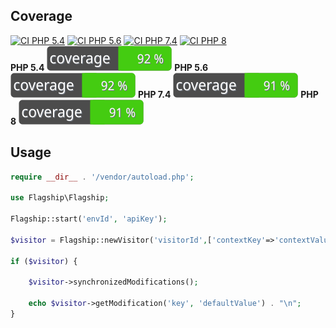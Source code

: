 ## Coverage
[![CI PHP 5.4](https://github.com/flagship-io/flagship-php-sdk-dev/actions/workflows/CI_PHP_5_4.yml/badge.svg)](https://github.com/flagship-io/flagship-php-sdk-dev/actions/workflows/CI_PHP_5_4.yml) 
[![CI PHP 5.6](https://github.com/flagship-io/flagship-php-sdk-dev/actions/workflows/CI_PHP_5_6.yml/badge.svg)](https://github.com/flagship-io/flagship-php-sdk-dev/actions/workflows/CI_PHP_5_6.yml) 
[![CI PHP 7.4](https://github.com/flagship-io/flagship-php-sdk-dev/actions/workflows/CI_PHP_7.4.yml/badge.svg)](https://github.com/flagship-io/flagship-php-sdk-dev/actions/workflows/CI_PHP_7.4.yml) 
[![CI PHP 8](https://github.com/flagship-io/flagship-php-sdk-dev/actions/workflows/CI_PHP_8.yml/badge.svg)](https://github.com/flagship-io/flagship-php-sdk-dev/actions/workflows/CI_PHP_8.yml) \
**PHP 5.4** ![Code Coverage Badge](./badge_php_5_4.svg) 
**PHP 5.6** ![ Code Coverage Badge](./badge_php_5_6.svg) 
**PHP 7.4** ![ Code Coverage Badge](./badge_php_7_4.svg) 
**PHP 8** ![ Code Coverage Badge](./badge_php_8.svg)
## Usage
```php
require __dir__ . '/vendor/autoload.php';

use Flagship\Flagship;

Flagship::start('envId', 'apiKey');

$visitor = Flagship::newVisitor('visitorId',['contextKey'=>'contextValue']);

if ($visitor) {

    $visitor->synchronizedModifications();

    echo $visitor->getModification('key', 'defaultValue') . "\n";
}
```